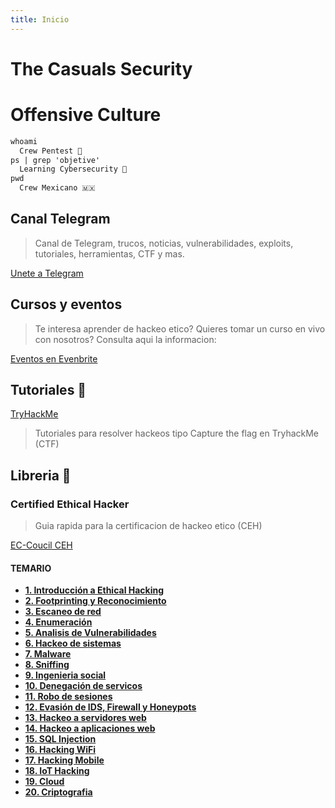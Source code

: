 ```yaml
---
title: Inicio
---
```


# The Casuals Security

# Offensive Culture


```markdown
whoami
  Crew Pentest 🔐
ps | grep 'objetive'
  Learning Cybersecurity 🧠
pwd
  Crew Mexicano 🇲🇽
```

## Canal Telegram

> Canal de Telegram, trucos, noticias, vulnerabilidades, exploits, tutoriales, herramientas, CTF y mas.

[Unete a Telegram](https://t.me/TheCasualsSecurity)

## Cursos y eventos

> Te interesa aprender de hackeo etico? Quieres tomar un curso en vivo con nosotros? Consulta aqui la informacion:

[Eventos en Evenbrite](#)


## Tutoriales 🎥

[TryHackMe](https://www.youtube.com/watch?v=kx_1PCmRZb0&list=PL7unP9iNmRYaQE87epTLEVOf3hJ3-hPcE)

> Tutoriales para resolver hackeos tipo Capture the flag en TryhackMe (CTF)

## Libreria 📙

### Certified Ethical Hacker

> Guia rapida para la certificacion de hackeo etico (CEH)

[EC-Coucil CEH](https://www.eccouncil.org/programs/certified-ethical-hacker-ceh/)

#### TEMARIO
* **[1. Introducción a Ethical Hacking](~/CEH/tree/main/01/README.md)**
* **[2. Footprinting y Reconocimiento](~/CEH/tree/main/02/README.md)**
* **[3. Escaneo de red](~/CEH/tree/main/03/README.md)**
* **[4. Enumeración](https://github.com/heanczko311299/CEH/tree/main/04/README.md)**
* **[5. Analisis de Vulnerabilidades](https://github.com/heanczko311299/CEH/tree/main/05/README.md)**
* **[6. Hackeo de sistemas](https://github.com/heanczko311299/CEH/tree/main/06/README.md)**
* **[7. Malware](https://github.com/heanczko311299/CEH/tree/main/07/README.md)**
* **[8. Sniffing](https://github.com/heanczko311299/CEH/tree/main/08/README.md)**
* **[9. Ingenieria social](https://github.com/heanczko311299/CEH/tree/main/09/README.md)**
* **[10. Denegación de servicos](https://github.com/heanczko311299/CEH/tree/main/10/README.md)**
* **[11. Robo de sesiones](https://github.com/heanczko311299/CEH/tree/main/11/README.md)**
* **[12. Evasión de IDS, Firewall y Honeypots](https://github.com/heanczko311299/CEH/tree/main/12/README.md)**
* **[13. Hackeo a servidores web](https://github.com/heanczko311299/CEH/tree/main/13/README.md)**
* **[14. Hackeo a aplicaciones web](https://github.com/heanczko311299/CEH/tree/main/14/README.md)**
* **[15. SQL Injection](https://github.com/heanczko311299/CEH/tree/main/15/README.md)**
* **[16. Hacking WiFi](https://github.com/heanczko311299/CEH/tree/main/16/README.md)**
* **[17. Hacking Mobile](https://github.com/heanczko311299/CEH/tree/main/17)**
* **[18. IoT Hacking](https://github.com/heanczko311299/CEH/tree/main/18/README.md)**
* **[19. Cloud](https://github.com/heanczko311299/CEH/tree/main/19/README.md)**
* **[20. Criptografia](https://github.com/heanczko311299/CEH/tree/main/20/README.md)**
